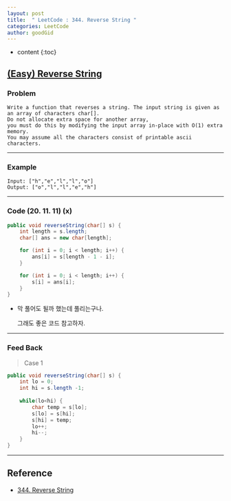 ```yaml
---
layout: post
title:  " LeetCode : 344. Reverse String "
categories: LeetCode
author: goodGid
---
```

* content
{:toc}

## [(Easy) Reverse String](https://leetcode.com/problems/reverse-string/)

### Problem

```
Write a function that reverses a string. The input string is given as an array of characters char[].
Do not allocate extra space for another array, 
you must do this by modifying the input array in-place with O(1) extra memory.
You may assume all the characters consist of printable ascii characters.
```
 
---

### Example

```
Input: ["h","e","l","l","o"]
Output: ["o","l","l","e","h"]
```

---

### Code (20. 11. 11) (x)

``` java
public void reverseString(char[] s) {
    int length = s.length;
    char[] ans = new char[length];

    for (int i = 0; i < length; i++) {
        ans[i] = s[length - 1 - i];
    }

    for (int i = 0; i < length; i++) {
        s[i] = ans[i];
    }
}
```

* 막 풀어도 될까 했는데 풀리는구나.

  그래도 좋은 코드 참고하자.


---

### Feed Back

> Case 1

``` java
public void reverseString(char[] s) {
    int lo = 0;
    int hi = s.length -1;
    
    while(lo<hi) {
        char temp = s[lo];
        s[lo] = s[hi];
        s[hi] = temp;
        lo++;
        hi--;
    }
}
```

---

## Reference

* [344. Reverse String](https://leetcode.com/problems/reverse-string/)

